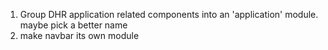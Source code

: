 1. Group DHR application related components into an 'application' module. maybe pick a better name  
2. make navbar its own module

